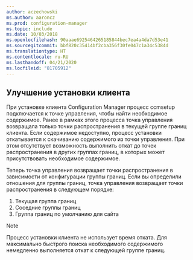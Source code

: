 ```yaml
---
author: aczechowski
ms.author: aaroncz
ms.prod: configuration-manager
ms.topic: include
ms.date: 10/03/2018
ms.openlocfilehash: 90aaae6925464265185844bec7ea4a4da7d53e41
ms.sourcegitcommit: bbf820c35414bf2cba356f30fe047c1a34c5384d
ms.translationtype: HT
ms.contentlocale: ru-RU
ms.lasthandoff: 04/21/2020
ms.locfileid: "81705912"
---
```

## <a name="improvement-to-client-installation"></a><a name="bkmk_ccmsetup"></a> Улучшение установки клиента
<!--1358840-->

При установке клиента Configuration Manager процесс ccmsetup подключается к точке управления, чтобы найти необходимое содержимое. Ранее в рамках этого процесса точка управления возвращала только точки распространения в текущей группе границ клиента. Если содержимое недоступно, процесс установки откатывается к скачиванию содержимого из точки управления. При этом отсутствует возможность выполнить откат до точек распространения в других группах границ, в которых может присутствовать необходимое содержимое. 

Теперь точка управления возвращает точки распространения в зависимости от конфигурации группы границ. Если вы определили отношения для группы границ, точка управления возвращает точки распространения в следующем порядке:
1. Текущая группа границ  
2. Соседние группы границ  
3. Группа границ по умолчанию для сайта  

> [!Note]  
> Процесс установки клиента не использует время отката. Для максимально быстрого поиска необходимого содержимого немедленно выполняется откат к следующей группе границ.  


